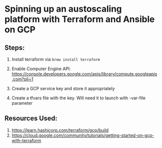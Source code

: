 # Spinning up an austoscaling platform with Terraform and Ansible on GCP

## Steps:


1. Install terraform via `brew install terraform`

2. Enable Computer Engine API: https://console.developers.google.com/apis/library/compute.googleapis.com?pli=1

3. Create a GCP service key and store it appropriately

4. Create a tfvars file with the key. Will need it to launch with -var-file parameter

## Resources Used:
1. https://learn.hashicorp.com/terraform/gcp/build
2. https://cloud.google.com/community/tutorials/getting-started-on-gcp-with-terraform
